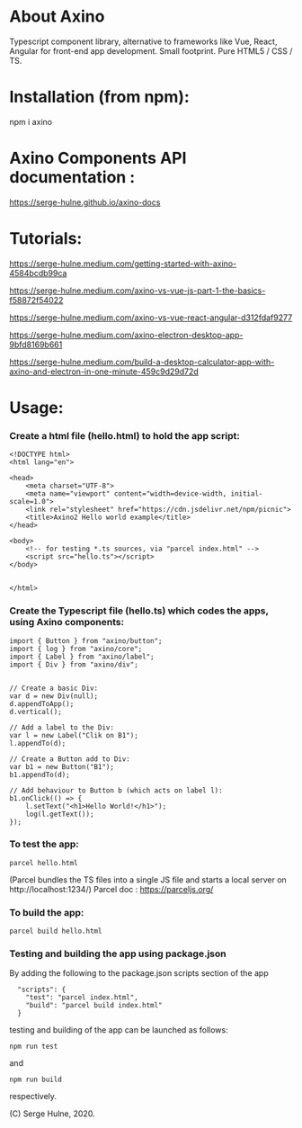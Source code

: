 # About Axino

Typescript component library, alternative to frameworks like Vue, React, Angular for front-end app development. Small footprint. Pure HTML5 / CSS / TS.


# Installation (from npm):

npm i axino


# Axino Components API documentation :
https://serge-hulne.github.io/axino-docs


# Tutorials:

https://serge-hulne.medium.com/getting-started-with-axino-4584bcdb99ca

https://serge-hulne.medium.com/axino-vs-vue-js-part-1-the-basics-f58872f54022

https://serge-hulne.medium.com/axino-vs-vue-react-angular-d312fdaf9277

https://serge-hulne.medium.com/axino-electron-desktop-app-9bfd8169b661

https://serge-hulne.medium.com/build-a-desktop-calculator-app-with-axino-and-electron-in-one-minute-459c9d29d72d


# Usage:


### Create a html file (hello.html) to hold the app script:
  
```
<!DOCTYPE html>
<html lang="en">

<head>
    <meta charset="UTF-8">
    <meta name="viewport" content="width=device-width, initial-scale=1.0">
    <link rel="stylesheet" href="https://cdn.jsdelivr.net/npm/picnic">
    <title>Axino2 Hello world example</title>
</head>

<body>
    <!-- for testing *.ts sources, via "parcel index.html" -->
    <script src="hello.ts"></script>
</body>


</html>
```


### Create the Typescript file (hello.ts) which codes the apps, using Axino components:
   
```
import { Button } from "axino/button";
import { log } from "axino/core";
import { Label } from "axino/label";
import { Div } from "axino/div";


// Create a basic Div:
var d = new Div(null);
d.appendToApp();
d.vertical();

// Add a label to the Div:
var l = new Label("Clik on B1");
l.appendTo(d);

// Create a Button add to Div:
var b1 = new Button("B1");
b1.appendTo(d);

// Add behaviour to Button b (which acts on label l):
b1.onClick(() => {
    l.setText("<h1>Hello World!</h1>");
    log(l.getText());
});
```


### To test the app:
```   
parcel hello.html
```

(Parcel bundles the TS files into a single JS file and starts a local server on http://localhost:1234/)
Parcel doc : https://parceljs.org/


### To build the app:
```   
parcel build hello.html
```


### Testing and building the app using package.json
By adding the following to the package.json scripts section of the app

```
  "scripts": {
    "test": "parcel index.html",
    "build": "parcel build index.html"
  }
```
testing and building of the app can be launched as follows:
```
npm run test
```
and
```
npm run build 
```
respectively.

(C) Serge Hulne, 2020.
